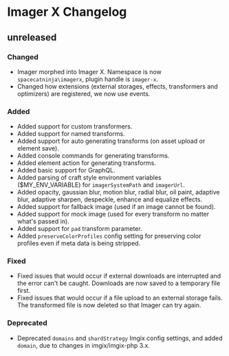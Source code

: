 # Imager X Changelog

## unreleased

### Changed
- Imager morphed into Imager X. Namespace is now `spacecatninja\imagerx`, plugin handle is `imager-x`.
- Changed how extensions (external storages, effects, transformers and optimizers) are registered, we now use events.

### Added
- Added support for custom transformers.
- Added support for named transforms.
- Added support for auto generating transforms (on asset upload or element save).
- Added console commands for generating transforms.
- Added element action for generating transforms.
- Added basic support for GraphQL.
- Added parsing of craft style environment variables ($MY_ENV_VARIABLE) for `imagerSystemPath` and `imagerUrl`.
- Added opacity, gaussian blur, motion blur, radial blur, oil paint, adaptive blur, adaptive sharpen, despeckle, enhance and equalize effects.
- Added support for fallback image (used if an image cannot be found).
- Added support for mock image (used for every transform no matter what's passed in).
- Added support for `pad` transform parameter.
- Added `preserveColorProfiles` config setting for preserving color profiles even if meta data is being stripped.

### Fixed 
- Fixed issues that would occur if external downloads are interrupted and the error can't be caught. Downloads are now saved to a temporary file first.
- Fixed issues that would occur if a file upload to an external storage fails. The transformed file is now deleted so that Imager can try again. 

### Deprecated
- Deprecated `domains` and `shardStrategy` Imgix config settings, and added `domain`, due to changes in imgix/imgix-php 3.x.
